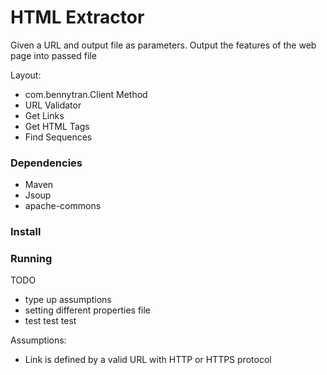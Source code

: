# HTML Extractor
Given a URL and output file as parameters. Output the features of the web
page into passed file

Layout: 
* com.bennytran.Client Method
* URL Validator
* Get Links
* Get HTML Tags
* Find Sequences 

### Dependencies
* Maven
* Jsoup
* apache-commons

### Install

### Running

TODO
* type up assumptions
* setting different properties file
* test test test

Assumptions:
* Link is defined by a valid URL with HTTP or HTTPS protocol
